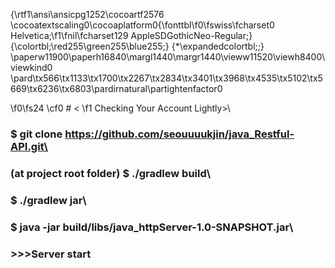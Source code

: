 {\rtf1\ansi\ansicpg1252\cocoartf2576
\cocoatextscaling0\cocoaplatform0{\fonttbl\f0\fswiss\fcharset0 Helvetica;\f1\fnil\fcharset129 AppleSDGothicNeo-Regular;}
{\colortbl;\red255\green255\blue255;}
{\*\expandedcolortbl;;}
\paperw11900\paperh16840\margl1440\margr1440\vieww11520\viewh8400\viewkind0
\pard\tx566\tx1133\tx1700\tx2267\tx2834\tx3401\tx3968\tx4535\tx5102\tx5669\tx6236\tx6803\pardirnatural\partightenfactor0

\f0\fs24 \cf0 # <
\f1 Checking Your Account Lightly>\
### $ git clone https://github.com/seouuuukjin/java_Restful-API.git\
### (at project root folder) $ ./gradlew build\
### $ ./gradlew jar\
### $ java -jar build/libs/java_httpServer-1.0-SNAPSHOT.jar\
### >>>Server start
